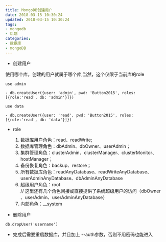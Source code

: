 ```yaml
---
title: MongoDB创建用户
date: 2018-03-15 10:30:24
updated: 2018-03-15 10:30:24
tags:
- mongodb
- 后端
categories:
- 数据库
- mongoDB
---
```


- 创建用户

使用哪个库，创建的用户就属于哪个库,当然，这个仅限于当前库的role

```
use admin

- db.createUser({user: 'admin', pwd: 'Button2015', roles: [{role:'read', db: 'admin'}]})

use data

- db.createUser({user: 'read', pwd: 'Button2015', roles: [{role:'read', db: 'data'}]})
```

- role

    1. 数据库用户角色：read、readWrite;
    2. 数据库管理角色：dbAdmin、dbOwner、userAdmin；
    3. 集群管理角色：clusterAdmin、clusterManager、clusterMonitor、hostManager；
    4. 备份恢复角色：backup、restore；
    5. 所有数据库角色：readAnyDatabase、readWriteAnyDatabase、userAdminAnyDatabase、dbAdminAnyDatabase
    6. 超级用户角色：root  
    // 这里还有几个角色间接或直接提供了系统超级用户的访问（dbOwner 、userAdmin、userAdminAnyDatabase）
    7. 内部角色：__system
- 删除用户

```
db.dropUser('username')
```

- 完成后需要重启数据库，并且加上 --auth参数，否则不用密码也能进入